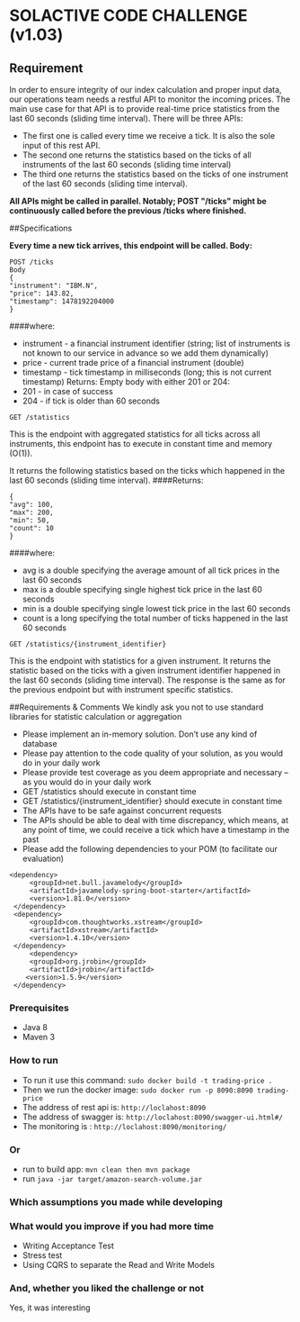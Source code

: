 # SOLACTIVE CODE CHALLENGE (v1.03)

## Requirement
In order to ensure integrity of our index calculation and proper input data, our operations team needs a
restful API to monitor the incoming prices. The main use case for that API is to provide real-time price
statistics from the last 60 seconds (sliding time interval).
There will be three APIs:
- The first one is called every time we receive a tick. It is also the sole input of this rest API.
- The second one returns the statistics based on the ticks of all instruments of the last 60 seconds
(sliding time interval)
- The third one returns the statistics based on the ticks of one instrument of the last 60 seconds
(sliding time interval).
  
**All APIs might be called in parallel. Notably; POST "/ticks" might be continuously called before
the previous /ticks where finished.**

##Specifications

**Every time a new tick arrives, this endpoint will be called. Body:**
```
POST /ticks
Body
{ 
"instrument": "IBM.N", 
"price": 143.82, 
"timestamp": 1478192204000 
} 
```

####where:
- instrument - a financial instrument identifier (string; list of instruments is not known to our service in
advance so we add them dynamically)
- price - current trade price of a financial instrument (double)
- timestamp - tick timestamp in milliseconds (long; this is not current timestamp)
Returns: Empty body with either 201 or 204:
- 201 - in case of success
- 204 - if tick is older than 60 seconds

```GET /statistics```

This is the endpoint with aggregated statistics for all ticks across all instruments, this endpoint has to
execute in constant time and memory (O(1)).

It returns the following statistics based on the ticks which happened in the last 60 seconds (sliding time
interval).
####Returns:
```
{ 
"avg": 100, 
"max": 200, 
"min": 50, 
"count": 10 
}
 ```
####where:
- avg is a double specifying the average amount of all tick prices in the last 60 seconds
- max is a double specifying single highest tick price in the last 60 seconds
- min is a double specifying single lowest tick price in the last 60 seconds
- count is a long specifying the total number of ticks happened in the last 60 seconds
```
GET /statistics/{instrument_identifier}
```

This is the endpoint with statistics for a given instrument.
It returns the statistic based on the ticks with a given instrument identifier happened in the last 60 seconds
(sliding time interval). The response is the same as for the previous endpoint but with instrument specific
statistics.

##Requirements & Comments
We kindly ask you not to use standard libraries for statistic calculation or aggregation
- Please implement an in-memory solution. Don’t use any kind of database
- Please pay attention to the code quality of your solution, as you would do in your daily work
- Please provide test coverage as you deem appropriate and necessary – as you would do in your
  daily work
- GET /statistics should execute in constant time
- GET /statistics/{instrument_identifier} should execute in constant time
- The APIs have to be safe against concurrent requests
- The APIs should be able to deal with time discrepancy, which means, at any point of time, we could
  receive a tick which have a timestamp in the past
- Please add the following dependencies to your POM (to facilitate our evaluation)
```
<dependency>
     <groupId>net.bull.javamelody</groupId>
     <artifactId>javamelody-spring-boot-starter</artifactId>
     <version>1.81.0</version>
 </dependency>
 <dependency>
     <groupId>com.thoughtworks.xstream</groupId>
     <artifactId>xstream</artifactId>
     <version>1.4.10</version>
 </dependency>
     <dependency>
     <groupId>org.jrobin</groupId>
     <artifactId>jrobin</artifactId>
    <version>1.5.9</version>
 </dependency>
```
### Prerequisites
- Java 8
- Maven 3

### How to run
- To run it use this command: ``sudo docker build -t trading-price .``
- Then we run the docker image: ``sudo docker run -p 8090:8090 trading-price``
- The address of rest api is: ``http://loclahost:8090``
- The address of swagger is: ``http://loclahost:8090/swagger-ui.html#/``
- The monitoring is : ``http://loclahost:8090/monitoring/``
  
### Or
- run to build app: ``mvn clean then mvn package``
- run ``java -jar target/amazon-search-volume.jar``

### Which assumptions you made while developing

### What would you improve if you had more time
- Writing Acceptance Test
- Stress test
- Using CQRS to separate the Read and Write Models

### And, whether you liked the challenge or not 
Yes, it was interesting